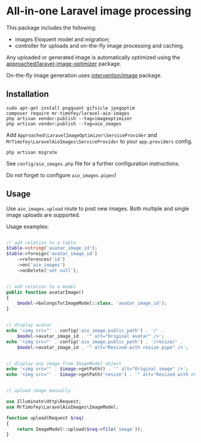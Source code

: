 # All-in-one Laravel image processing

This package includes the following:
* images Eloquent model and migration;
* controller for uploads and on-the-fly image processing and caching.

Any uploaded or generated image is automatically optimized using the
[approached/laravel-image-optimizer](https://github.com/approached/laravel-image-optimizer) package.

On-the-fly image generation uses [intervention/image](http://image.intervention.io/) package.

## Installation

```
sudo apt-get install pngquant gifsicle jpegoptim
composer require mr-timofey/laravel-aio-images
php artisan vendor:publish --tag=imageoptimizer
php artisan vendor:publish --tag=aio_images
```

Add `Approached\LaravelImageOptimizer\ServiceProvider` and `MrTimofey\LaravelAioImages\ServiceProvider`
to your `app.providers` config.

```
php artisan migrate
```

See `config/aio_images.php` file for a further configuration instructions.

Do not forget to configure `aio_images.pipes`!

## Usage

Use `aio_images.upload` route to post new images.
Both multiple and single image uploads are supported.

Usage examples:

```php

// add relation to a table
$table->string('avatar_image_id');
$table->foreign('avatar_image_id')
	->references('id')
	->on('aio_images')
	->onDelete('set null');


// add relation to a model
public function avatarImage()
{
	$model->balongsTo(ImageModel::class, 'avatar_image_id');
}


// display avatar
echo '<img src="' . config('aio_image.public_path') . '/' .
	$model->avatar_image_id . '" alt="Original avatar" />';
echo '<img src="' . config('aio_image.public_path') . '/resize/' .
	$model->avatar_image_id . '" alt="Resized with resize pipe" />';


// display any image from ImageModel object
echo '<img src="' . $image->getPath() . '" alt="Original image" />';
echo '<img src="' . $image->getPath('resize') . '" alt="Resized with resize pipe" />';


// upload image manually

use Illuminate\Http\Request;
use MrTimofey\LaravelAioImages\ImageModel;

function upload(Request $req)
{
	return ImageModel::upload($req->file('image'));
}

```